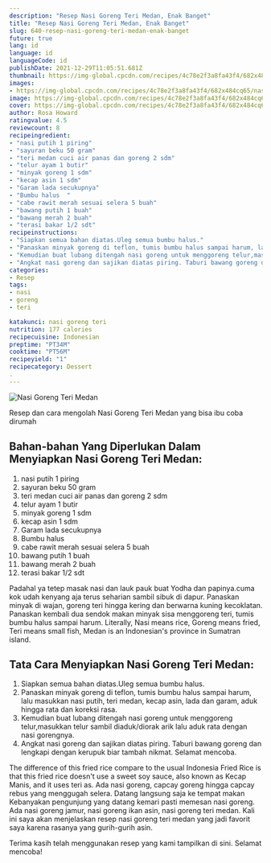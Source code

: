 ```yaml
---
description: "Resep Nasi Goreng Teri Medan, Enak Banget"
title: "Resep Nasi Goreng Teri Medan, Enak Banget"
slug: 640-resep-nasi-goreng-teri-medan-enak-banget
future: true
lang: id
language: id
languageCode: id
publishDate: 2021-12-29T11:05:51.681Z 
thumbnail: https://img-global.cpcdn.com/recipes/4c78e2f3a8fa43f4/682x484cq65/nasi-goreng-teri-medan-foto-resep-utama.png
images:
- https://img-global.cpcdn.com/recipes/4c78e2f3a8fa43f4/682x484cq65/nasi-goreng-teri-medan-foto-resep-utama.png
image: https://img-global.cpcdn.com/recipes/4c78e2f3a8fa43f4/682x484cq65/nasi-goreng-teri-medan-foto-resep-utama.png
cover: https://img-global.cpcdn.com/recipes/4c78e2f3a8fa43f4/682x484cq65/nasi-goreng-teri-medan-foto-resep-utama.png
author: Rosa Howard
ratingvalue: 4.5
reviewcount: 8
recipeingredient:
- "nasi putih 1 piring"
- "sayuran beku 50 gram"
- "teri medan cuci air panas dan goreng 2 sdm"
- "telur ayam 1 butir"
- "minyak goreng 1 sdm"
- "kecap asin 1 sdm"
- "Garam lada secukupnya"
- "Bumbu halus  "
- "cabe rawit merah sesuai selera 5 buah"
- "bawang putih 1 buah"
- "bawang merah 2 buah"
- "terasi bakar 1/2 sdt"
recipeinstructions:
- "Siapkan semua bahan diatas.Uleg semua bumbu halus."
- "Panaskan minyak goreng di teflon, tumis bumbu halus sampai harum, lalu masukkan nasi putih, teri medan, kecap asin, lada dan garam, aduk hingga rata dan koreksi rasa."
- "Kemudian buat lubang ditengah nasi goreng untuk menggoreng telur,masukkan telur sambil diaduk/diorak arik lalu aduk rata dengan nasi gorengnya."
- "Angkat nasi goreng dan sajikan diatas piring. Taburi bawang goreng dan lengkapi dengan kerupuk biar tambah nikmat. Selamat mencoba."
categories:
- Resep
tags:
- nasi
- goreng
- teri

katakunci: nasi goreng teri 
nutrition: 177 calories
recipecuisine: Indonesian
preptime: "PT34M"
cooktime: "PT56M"
recipeyield: "1"
recipecategory: Dessert
. 
---
```



![Nasi Goreng Teri Medan](https://img-global.cpcdn.com/recipes/4c78e2f3a8fa43f4/682x484cq65/nasi-goreng-teri-medan-foto-resep-utama.png)

Resep dan cara mengolah  Nasi Goreng Teri Medan yang bisa ibu coba dirumah

<!--inarticleads1-->

## Bahan-bahan Yang Diperlukan Dalam Menyiapkan Nasi Goreng Teri Medan:

1. nasi putih 1 piring
1. sayuran beku 50 gram
1. teri medan cuci air panas dan goreng 2 sdm
1. telur ayam 1 butir
1. minyak goreng 1 sdm
1. kecap asin 1 sdm
1. Garam lada secukupnya
1. Bumbu halus  
1. cabe rawit merah sesuai selera 5 buah
1. bawang putih 1 buah
1. bawang merah 2 buah
1. terasi bakar 1/2 sdt

Padahal ya tetep masak nasi dan lauk pauk buat Yodha dan papinya.cuma kok udah kenyang aja terus seharian sambil sibuk di dapur. Panaskan minyak di wajan, goreng teri hingga kering dan berwarna kuning kecoklatan. Panaskan kembali dua sendok makan minyak sisa menggoreng teri, tumis bumbu halus sampai harum. Literally, Nasi means rice, Goreng means fried, Teri means small fish, Medan is an Indonesian&#39;s province in Sumatran island. 

<!--inarticleads2-->

## Tata Cara Menyiapkan Nasi Goreng Teri Medan:

1. Siapkan semua bahan diatas.Uleg semua bumbu halus.
1. Panaskan minyak goreng di teflon, tumis bumbu halus sampai harum, lalu masukkan nasi putih, teri medan, kecap asin, lada dan garam, aduk hingga rata dan koreksi rasa.
1. Kemudian buat lubang ditengah nasi goreng untuk menggoreng telur,masukkan telur sambil diaduk/diorak arik lalu aduk rata dengan nasi gorengnya.
1. Angkat nasi goreng dan sajikan diatas piring. Taburi bawang goreng dan lengkapi dengan kerupuk biar tambah nikmat. Selamat mencoba.


The difference of this fried rice compare to the usual Indonesia Fried Rice is that this fried rice doesn&#39;t use a sweet soy sauce, also known as Kecap Manis, and it uses teri as. Ada nasi goreng, capcay goreng hingga capcay rebus yang menggugah selera. Datang langsung saja ke tempat makan Kebanyakan pengunjung yang datang kemari pasti memesan nasi goreng. Ada nasi goreng jamur, nasi goreng ikan asin, nasi goreng teri medan. Kali ini saya akan menjelaskan resep nasi goreng teri medan yang jadi favorit saya karena rasanya yang gurih-gurih asin. 

Terima kasih telah menggunakan resep yang kami tampilkan di sini. Selamat mencoba!
